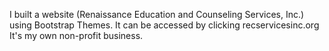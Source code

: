 I built a website (Renaissance Education and Counseling Services, Inc.) using Bootstrap Themes.  It can be accessed by clicking recservicesinc.org
It's my own non-profit business.
